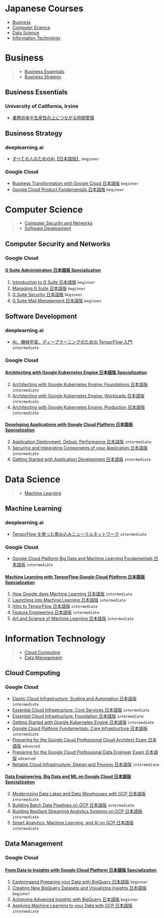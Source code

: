 # Japanese Courses
 - [Business](#business)
 - [Computer Science](#computer-science)
 - [Data Science](#data-science)
 - [Information Technology](#information-technology)
# Business
> - [Business Essentials](#business-essentials)
> - [Business Strategy](#business-strategy)
## Business Essentials
### University of California, Irvine
 - [業務効率や生産性向上につながる時間管理](https://www.coursera.org/learn/work-smarter-not-harder-ja)
## Business Strategy
### deeplearning.ai
 - [すべての人のためのAI【日本語版】](https://www.coursera.org/learn/ai-for-everyone-ja) `beginner`
### Google Cloud
 - [Business Transformation with Google Cloud 日本語版](https://www.coursera.org/learn/business-transformation-google-cloud-jp) `beginner`
 - [Google Cloud Product Fundamentals 日本語版](https://www.coursera.org/learn/google-cloud-product-fundamentals-jp) `beginner`
# Computer Science
> - [Computer Security and Networks](#computer-security-and-networks)
> - [Software Development](#software-development)
## Computer Security and Networks
### Google Cloud
#### [G Suite Administration 日本語版 Specialization](https://www.coursera.org/specializations/g-suite-administration-jp)
1. [Introduction to G Suite 日本語版](https://www.coursera.org/learn/introduction-g-suite-jp) `beginner`
2. [Managing G Suite 日本語版](https://www.coursera.org/learn/managing-g-suite-jp) `beginner`
3. [G Suite Security 日本語版](https://www.coursera.org/learn/g-suite-security-jp) `beginner`
4. [G Suite Mail Management 日本語版](https://www.coursera.org/learn/g-suite-mail-management-jp) `beginner`
## Software Development
### deeplearning.ai
 - [AI、機械学習、ディープラーニングのための TensorFlow 入門](https://www.coursera.org/learn/introduction-tensorflow-ja) `intermediate`
### Google Cloud
#### [Architecting with Google Kubernetes Engine 日本語版 Specialization](https://www.coursera.org/specializations/architecting-google-kubernetes-engine-jp)
2. [Architecting with Google Kubernetes Engine: Foundations 日本語版](https://www.coursera.org/learn/foundations-google-kubernetes-engine-gke-jp) `intermediate`
3. [Architecting with Google Kubernetes Engine: Workloads 日本語版](https://www.coursera.org/learn/deploying-workloads-google-kubernetes-engine-gke-jp) `intermediate`
4. [Architecting with Google Kubernetes Engine: Production 日本語版](https://www.coursera.org/learn/deploying-secure-kubernetes-containers-in-production-jp) `intermediate`
#### [Developing Applications with Google Cloud Platform 日本語版 Specialization](https://www.coursera.org/specializations/developing-apps-gcp-jp)
2. [Application Deployment, Debug, Performance 日本語版](https://www.coursera.org/learn/app-deployment-debugging-performance-jp) `intermediate`
3. [Securing and Integrating Components of your Application 日本語版](https://www.coursera.org/learn/securing-integrating-components-app-jp) `intermediate`
4. [Getting Started with Application Development 日本語版](https://www.coursera.org/learn/getting-started-app-development-jp) `intermediate`
# Data Science
> - [Machine Learning](#machine-learning)
## Machine Learning
### deeplearning.ai
 - [TensorFlow を使った畳み込みニューラルネットワーク](https://www.coursera.org/learn/convolutional-neural-networks-tensorflow-ja) `intermediate`
### Google Cloud
 - [Google Cloud Platform Big Data and Machine Learning Fundamentals 日本語版](https://www.coursera.org/learn/gcp-big-data-ml-fundamentals-jp) `intermediate`
#### [Machine Learning with TensorFlow  Google Cloud Platform 日本語版 Specialization](https://www.coursera.org/specializations/machine-learning-tensorflow-gcp-jp)
1. [How Google does Machine Learning 日本語版](https://www.coursera.org/learn/google-machine-learning-jp) `intermediate`
2. [Launching into Machine Learning 日本語版](https://www.coursera.org/learn/launching-machine-learning-jp) `intermediate`
3. [Intro to TensorFlow 日本語版](https://www.coursera.org/learn/intro-tensorflow-jp) `intermediate`
4. [Feature Engineering 日本語版](https://www.coursera.org/learn/feature-engineering-jp) `intermediate`
5. [Art and Science of Machine Learning 日本語版](https://www.coursera.org/learn/art-science-ml-jp) `intermediate`
# Information Technology
> - [Cloud Computing](#cloud-computing)
> - [Data Management](#data-management)
## Cloud Computing
### Google Cloud
 - [Elastic Cloud Infrastructure: Scaling and Automation 日本語版](https://www.coursera.org/learn/gcp-infrastructure-scaling-automation-jp) `intermediate`
 - [Essential Cloud Infrastructure: Core Services 日本語版](https://www.coursera.org/learn/gcp-infrastructure-core-services-jp) `intermediate`
 - [Essential Cloud Infrastructure: Foundation 日本語版](https://www.coursera.org/learn/gcp-infrastructure-foundation-jp) `intermediate`
 - [Getting Started with Google Kubernetes Engine 日本語版](https://www.coursera.org/learn/google-kubernetes-engine-jp) `intermediate`
 - [Google Cloud Platform Fundamentals: Core Infrastructure 日本語版](https://www.coursera.org/learn/gcp-fundamentals-jp) `intermediate`
 - [Preparing for the Google Cloud Professional Cloud Architect Exam 日本語版](https://www.coursera.org/learn/preparing-cloud-professional-cloud-architect-exam-jp) `advanced`
 - [Preparing for the Google Cloud Professional Data Engineer Exam 日本語版](https://www.coursera.org/learn/preparing-cloud-professional-data-engineer-exam-jp) `advanced`
 - [Reliable Cloud Infrastructure: Design and Process 日本語版](https://www.coursera.org/learn/cloud-infrastructure-design-process-jp) `intermediate`
#### [Data Engineering, Big Data and ML on Google Cloud 日本語版 Specialization](https://www.coursera.org/specializations/gcp-data-machine-learning-jp)
2. [Modernizing Data Lakes and Data Warehouses with GCP 日本語版](https://www.coursera.org/learn/data-lakes-data-warehouses-gcp-jp) `intermediate`
3. [Building Batch Data Pipelines on GCP 日本語版](https://www.coursera.org/learn/batch-data-pipelines-gcp-jp) `intermediate`
4. [Building Resilient Streaming Analytics Systems on GCP 日本語版](https://www.coursera.org/learn/streaming-analytics-systems-gcp-jp) `intermediate`
5. [Smart Analytics, Machine Learning, and AI on GCP 日本語版](https://www.coursera.org/learn/smart-analytics-machine-learning-ai-gcp-jp) `intermediate`
## Data Management
### Google Cloud
#### [From Data to Insights with Google Cloud Platform 日本語版 Specialization](https://www.coursera.org/specializations/from-data-to-insights-google-cloud-platform-jp)
1. [Exploring ​and ​Preparing ​your ​Data with BigQuery 日本語版](https://www.coursera.org/learn/gcp-exploring-preparing-data-bigquery-jp) `beginner`
2. [Creating New BigQuery Datasets and Visualizing Insights 日本語版](https://www.coursera.org/learn/gcp-creating-bigquery-datasets-visualizing-insights-jp) `beginner`
3. [Achieving Advanced Insights with BigQuery 日本語版](https://www.coursera.org/learn/gcp-advanced-insights-bigquery-jp) `beginner`
4. [Applying Machine Learning to your Data with GCP 日本語版](https://www.coursera.org/learn/data-insights-gcp-apply-ml-jp) `intermediate`
